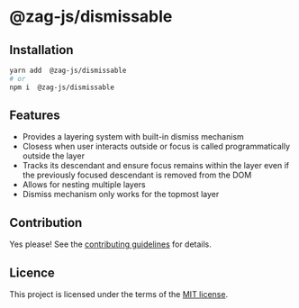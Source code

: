 # @zag-js/dismissable

## Installation

```sh
yarn add  @zag-js/dismissable
# or
npm i  @zag-js/dismissable
```

## Features

- Provides a layering system with built-in dismiss mechanism
- Closess when user interacts outside or focus is called programmatically outside the layer
- Tracks its descendant and ensure focus remains within the layer even if the previously focused descendant is removed
  from the DOM
- Allows for nesting multiple layers
- Dismiss mechanism only works for the topmost layer

## Contribution

Yes please! See the [contributing guidelines](https://github.com/chakra-ui/zag/blob/main/CONTRIBUTING.md) for details.

## Licence

This project is licensed under the terms of the [MIT license](https://github.com/chakra-ui/zag/blob/main/LICENSE).
